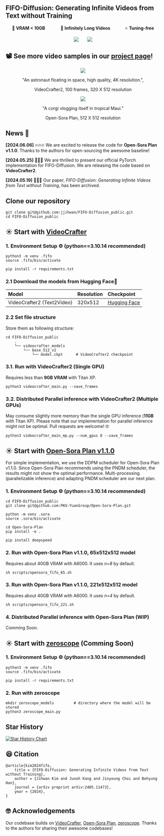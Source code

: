 ## FIFO-Diffusion: Generating Infinite Videos from Text without Training
<div align="center">

<p>
💾 <b> VRAM < 10GB </b> &nbsp;&nbsp;&nbsp;&nbsp;&nbsp;&nbsp;&nbsp;&nbsp;&nbsp;&nbsp;&nbsp;
🚀 <b> Infinitely Long Videos</b> &nbsp;&nbsp;&nbsp;&nbsp;&nbsp;&nbsp;&nbsp;&nbsp;&nbsp;&nbsp;
⭐️ <b> Tuning-free</b>
</p>

<a href="https://arxiv.org/abs/2405.11473"><img src='https://img.shields.io/badge/arXiv-red'></a> &nbsp;&nbsp;&nbsp;&nbsp;&nbsp;
<a href="https://jjihwan.github.io/projects/FIFO-Diffusion"><img src='https://img.shields.io/badge/Project-Page-Green'></a>

</div>

## 📽️ See more video samples in our <a href="https://jjihwan.github.io/projects/FIFO-Diffusion"> project page</a>!
<div align="center">

<img src="https://github.com/jjihwan/FIFO-Diffusion_public/assets/63445348/aafafa52-5ddf-4093-9d29-681fe469e447">

"An astronaut floating in space, high quality, 4K resolution.", 

VideoCrafter2, 100 frames, 320 X 512 resolution

<img src="assets/opensora_fifo.gif">

"A corgi vlogging itself in tropical Maui."

Open-Sora Plan, 512 X 512 resolution


</div>


## News 📰
**[2024.06.06]** 🔥🔥🔥 We are excited to release the code for **Open-Sora Plan v1.1.0**. Thanks to the authors for open-sourcing the awesome baseline!

**[2024.05.25]** 🥳🥳🥳 We are thrilled to present our official PyTorch implementation for FIFO-Diffusion. We are releasing the code based on **VideoCrafter2**.

**[2024.05.19]** 🚀🚀🚀 Our paper, *FIFO-Diffusion: Generating Infinite Videos from Text without Training*, has been archived.

## Clone our repository
```
git clone git@github.com:jjihwan/FIFO-Diffusion_public.git
cd FIFO-Diffusion_public
```

## ☀️ Start with <a href="https://github.com/AILab-CVC/VideoCrafter">VideoCrafter</a>

### 1. Environment Setup ⚙️ (python==3.10.14 recommended)
```
python3 -m venv .fifo
source .fifo/bin/activate

pip install -r requirements.txt
```

### 2.1 Download the models from Hugging Face🤗
|Model|Resolution|Checkpoint
|:----|:---------|:---------
|VideoCrafter2 (Text2Video)|320x512|[Hugging Face](https://huggingface.co/VideoCrafter/VideoCrafter2/blob/main/model.ckpt)

### 2.2 Set file structure
Store them as following structure:
```
cd FIFO-Diffusion_public
    .
    └── videocrafter_models
        └── base_512_v2
            └── model.ckpt      # VideoCrafter2 checkpoint
```

### 3.1. Run with VideoCrafter2 (Single GPU)
Requires less than **9GB VRAM** with Titan XP.
```
python3 videocrafter_main.py --save_frames
```

### 3.2. Distributed Parallel inference with VideoCrafter2 (Multiple GPUs)
May consume slightly more memory than the single GPU inference (**11GB** with Titan XP).
Please note that our implementation for parallel inference might not be optimal.
Pull requests are welcome! 🤓

```
python3 videocrafter_main_mp.py --num_gpus 8 --save_frames
```

## ☀️ Start with <a href="https://github.com/PKU-YuanGroup/Open-Sora-Plan">Open-Sora Plan v1.1.0</a>
For simple implementation, we use the DDPM scheduler for Open-Sora Plan v1.1.0.
Since Open-Sora Plan recommends using the PNDM scheduler, the results might not show the optimal performance.
Multi-processing (parallelizable inference) and adapting PNDM scheduler are our next plan.

### 1. Environment Setup ⚙️ (python==3.10.14 recommended)
```
cd FIFO-Diffusion_public
git clone git@github.com:PKU-YuanGroup/Open-Sora-Plan.git

python -m venv .sora
source .sora/bin/activate

cd Open-Sora-Plan
pip install -e .

pip install deepspeed
```

### 2. Run with Open-Sora Plan v1.1.0, 65x512x512 model
Requires about 40GB VRAM with A6000.
It uses *n=8* by default.
```
sh scripts/opensora_fifo_65.sh
```

### 3. Run with Open-Sora Plan v1.1.0, 221x512x512 model
Requires about 40GB VRAM with A6000.
It uses *n=4* by default.
```
sh scripts/opensora_fifo_221.sh
```

### 4. Distributed Parallel inference with Open-Sora Plan (WIP)
Comming Soon.


## ☀️ Start with <a href="https://huggingface.co/cerspense/zeroscope_v2_576w">zeroscope</a> (Comming Soon)

### 1. Environment Setup ⚙️ (python==3.10.14 recommended)
```
python3 -m venv .fifo
source .fifo/bin/activate

pip install -r requirements.txt
```

### 2. Run with zeroscope
```
mkdir zeroscope_models         # directory where the model will be stored
python3 zeroscope_main.py
```


## Star History

[![Star History Chart](https://api.star-history.com/svg?repos=jjihwan/FIFO-Diffusion_public&type=Date)](https://star-history.com/#jjihwan/FIFO-Diffusion_public&Date)

## 😆 Citation
```
@article{kim2024fifo,
	title = {FIFO-Diffusion: Generating Infinite Videos from Text without Training},
	author = {Jihwan Kim and Junoh Kang and Jinyoung Choi and Bohyung Han},
	journal = {arXiv preprint arXiv:2405.11473},
	year = {2024},
}
```


## 🤓 Acknowledgements
Our codebase builds on [VideoCrafter](https://github.com/AILab-CVC/VideoCrafter), [Open-Sora Plan](https://github.com/PKU-YuanGroup/Open-Sora-Plan), [zeroscope](https://huggingface.co/cerspense/zeroscope_v2_576w). 
Thanks to the authors for sharing their awesome codebases!